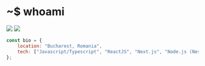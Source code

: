 # ~$ whoami

[![](https://img.shields.io/badge/LinkedIn-blue?style=for-the-badge&logo=myspace)](https://www.linkedin.com/in/cristian-dobre98/)
[![](https://img.shields.io/badge/Email-%236D4AFF?style=for-the-badge&logo=protonmail&logoColor=white)](mailto:cristian.dobre1@protonmail.com)



```javascript
const bio = {
    location: "Bucharest, Romania", 
    tech: ["Javascript/Typescript", "ReactJS", "Next.js", "Node.js (NestJS, Express)", "Python (Flask)", "C# (.NET)"],
};
```
